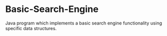 # Basic-Search-Engine
Java program which implements a basic search engine functionality using specific data structures.
